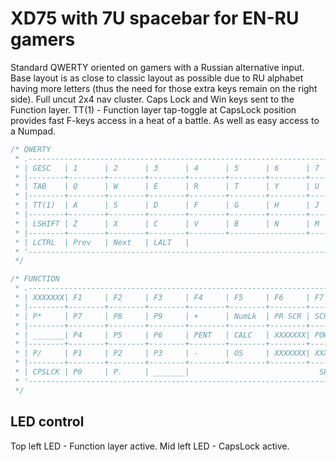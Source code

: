 # XD75 with 7U spacebar for EN-RU gamers

Standard QWERTY oriented on gamers with a Russian alternative input.
Base layout is as close to classic layout as possible due to RU alphabet having more letters (thus the need for those extra keys remain on the right side).
Full uncut 2x4 nav cluster.
Caps Lock and Win keys sent to the Function layer.
TT(1) - Function layer tap-toggle at CapsLock position provides fast F-keys access in a heat of a battle. As well as easy access to a Numpad.

```c
/* QWERTY
 * .--------------------------------------------------------------------------------------------------------------------------------------.
 * | GESC   | 1      | 2      | 3      | 4      | 5      | 6      | 7      | 8      | 9      | 0      | -      | =      | Del    | BACKSP |
 * |--------+--------+--------+--------+--------+--------+--------+--------+--------+--------+--------+--------+--------+-----------------|
 * | TAB    | Q      | W      | E      | R      | T      | Y      | U      | I      | O      | P      | [      | ]      | \      | Mute   |
 * |--------+--------+--------+--------+--------+--------+--------+--------+--------+--------+--------+--------+-----------------+--------|
 * | TT(1)  | A      | S      | D      | F      | G      | H      | J      | K      | L      | ;      | ''     | Vol-   | Vol+   | ENTER  |
 * |--------+--------+--------+--------+--------+--------+--------+--------+--------+--------+--------+--------------------------+--------|
 * | LSHIFT | Z      | X      | C      | V      | B      | N      | M      | ,      | .      | /      | Home   | PGUP   | UP     | PGDWN  |
 * |--------+--------+--------+--------+--------+-----------------+--------+--------+--------+--------+-----------------+--------+--------|
 * | LCTRL  | Prev   | Next   | LALT   |                                SPACE                         | End    | LEFT   | DOWN   | RIGHT  |
 * '--------------------------------------------------------------------------------------------------------------------------------------'
 */
```

```c
/* FUNCTION
 * .--------------------------------------------------------------------------------------------------------------------------------------.
 * | XXXXXXX| F1     | F2     | F3     | F4     | F5     | F6     | F7     | F8     | F9     | F10    | F11    | F12    | _______| _______|
 * |--------+--------+--------+--------+--------+--------+--------+--------+--------+--------+--------+--------+--------+--------+--------|
 * | P*     | P7     | P8     | P9     | +      | NumLk  | PR SCR | SCR LK | PAUSE  | XXXXXXX| XXXXXXX| BL_DEC | BL_INC | RGB HD | RGB HI |
 * |--------+--------+--------+--------+--------+--------+--------+--------+--------+--------+--------+--------+--------+--------+--------|
 * | _______| P4     | P5     | P6     | PENT   | CALC   | XXXXXXX| POWER  | XXXXXXX| RESET  | XXXXXXX| BL_BRTG| BL_STEP| RGB SD | RGB SI |
 * |--------+--------+--------+--------+--------+--------+--------+--------+--------+--------+--------+--------+--------+--------+--------|
 * | P/     | P1     | P2     | P3     | -      | OS     | XXXXXXX| XXXXXXX| XXXXXXX| XXXXXXX| XXXXXXX| BL_OFF | BL_ON  | RGB VD | RGB VI |
 * |--------+--------+--------+--------+--------+--------+--------+--------+--------+--------+--------+--------+--------+--------+--------|
 * | CPSLCK | P0     | P.     | _______|                             SPACE                            | BL_TOGG| RGB TG | RGB RMD| RGB MD |
 * '--------------------------------------------------------------------------------------------------------------------------------------'
 */
```

## LED control

Top left LED - Function layer active.
Mid left LED - CapsLock active.
